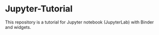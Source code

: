 # Jupyter-Tutorial
This repository is a tutorial for Jupyter notebook (JupyterLab) with Binder and widgets. 
